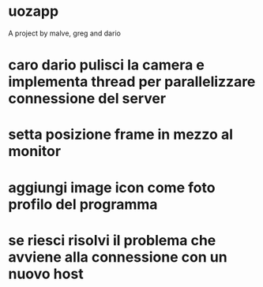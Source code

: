 # uozapp
A project by malve, greg and dario
# caro dario pulisci la camera e implementa thread per parallelizzare connessione del server
# setta posizione frame in mezzo al monitor 
# aggiungi image icon come foto profilo del programma
# se riesci risolvi il problema che avviene alla connessione con un nuovo host
